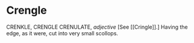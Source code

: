 # Crengle

CRENKLE, CRENGLE CRENULATE, _adjective_ \[See [[Cringle]].\] Having the edge, as it were, cut into very small scollops.